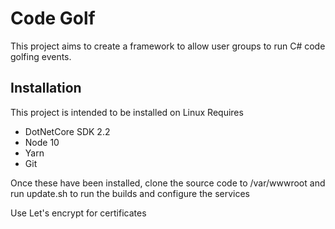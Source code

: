 # Code Golf

This project aims to create a framework to allow user groups to run C# code golfing events.

## Installation

This project is intended to be installed on Linux
Requires
- DotNetCore SDK 2.2
- Node 10
- Yarn
- Git

Once these have been installed, clone the source code to /var/wwwroot and run update.sh to run the builds and configure the services

Use Let's encrypt for certificates